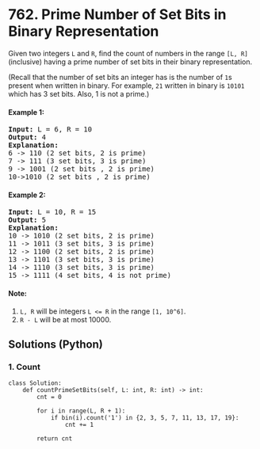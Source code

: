 # 762. Prime Number of Set Bits in Binary Representation
Given two integers ```L``` and ```R```, find the count of numbers in the range ```[L, R]``` (inclusive) having a prime number of set bits in their binary representation.

(Recall that the number of set bits an integer has is the number of ```1```s present when written in binary. For example, ```21``` written in binary is ```10101``` which has 3 set bits. Also, 1 is not a prime.)

#### Example 1:
<pre>
<strong>Input:</strong> L = 6, R = 10
<strong>Output:</strong> 4
<strong>Explanation:</strong>
6 -> 110 (2 set bits, 2 is prime)
7 -> 111 (3 set bits, 3 is prime)
9 -> 1001 (2 set bits , 2 is prime)
10->1010 (2 set bits , 2 is prime)
</pre>

#### Example 2:
<pre>
<strong>Input:</strong> L = 10, R = 15
<strong>Output:</strong> 5
<strong>Explanation:</strong>
10 -> 1010 (2 set bits, 2 is prime)
11 -> 1011 (3 set bits, 3 is prime)
12 -> 1100 (2 set bits, 2 is prime)
13 -> 1101 (3 set bits, 3 is prime)
14 -> 1110 (3 set bits, 3 is prime)
15 -> 1111 (4 set bits, 4 is not prime)
</pre>

#### Note:
1. ```L, R``` will be integers ```L <= R``` in the range ```[1, 10^6]```.
2. ```R - L``` will be at most 10000.

## Solutions (Python)

### 1. Count
```Python3
class Solution:
    def countPrimeSetBits(self, L: int, R: int) -> int:
        cnt = 0

        for i in range(L, R + 1):
            if bin(i).count('1') in {2, 3, 5, 7, 11, 13, 17, 19}:
                cnt += 1

        return cnt
```
